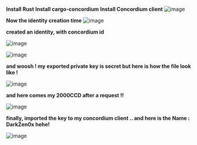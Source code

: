 **Install Rust**
**Install cargo-concordium**
**Install Concordium client**
![image](https://user-images.githubusercontent.com/118893915/218723958-c07e14b5-d349-4d4d-9bcc-36e1fc33f86d.png)


**Now the identity creation time**
![image](https://user-images.githubusercontent.com/118893915/218725281-b620cfe5-31a9-41bc-8b5b-519f96ca3ee5.png)

**created an identity, with concordium id**

![image](https://user-images.githubusercontent.com/118893915/218726102-53d33583-cc57-4c9c-abb9-298c478e0d40.png)



![image](https://user-images.githubusercontent.com/118893915/218726461-05c907da-9e0f-4ad7-85f0-b32ae2eeb2d5.png)


**and woosh ! my exported private key is secret but here is how the file look like !**

![image](https://user-images.githubusercontent.com/118893915/218727285-86c2c883-e989-4a2d-99f7-e506e0ebedd0.png)


**and here comes my 2000CCD after a request !!**

![image](https://user-images.githubusercontent.com/118893915/218728188-a5a3f91a-5c90-4b3b-bfc1-d9b580b6a7fb.png)



**finally, imported the key to my concordium client .. and here is the Name : DarkZen0x hehe!**

![image](https://user-images.githubusercontent.com/118893915/218736776-32d3a62d-3d6b-4071-879e-df08c8f97b06.png)
